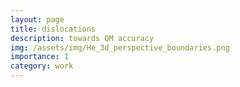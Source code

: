 ```yaml
---
layout: page
title: dislocations
description: towards QM accuracy
img: /assets/img/He_3d_perspective_boundaries.png
importance: 1
category: work
---
```

